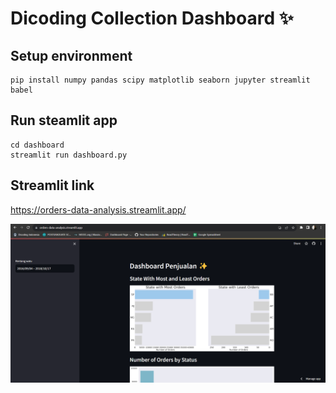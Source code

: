 # Dicoding Collection Dashboard ✨

## Setup environment
```
pip install numpy pandas scipy matplotlib seaborn jupyter streamlit babel
```

## Run steamlit app
```
cd dashboard
streamlit run dashboard.py
```

## Streamlit link
https://orders-data-analysis.streamlit.app/ 

![Screenshot Dashboard](image.png)